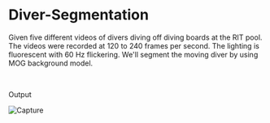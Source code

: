 # Diver-Segmentation
Given five different videos of divers diving off diving boards at the RIT pool. The videos were recorded at 120 to 240 frames per second. The lighting is fluorescent with 60 Hz flickering. We'll segment the moving diver by using MOG background model.

<br/>

Output <br/>

![Capture](https://user-images.githubusercontent.com/20256767/119758855-3dab0000-be75-11eb-9ce1-f07e41db53fd.PNG)

